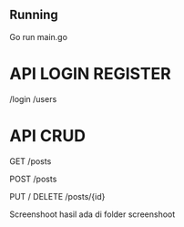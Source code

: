 ## Running
Go run main.go

# API LOGIN REGISTER
/login
/users

# API CRUD
GET
/posts

POST
/posts

PUT / DELETE
/posts/{id}

Screenshoot hasil ada di folder screenshoot
